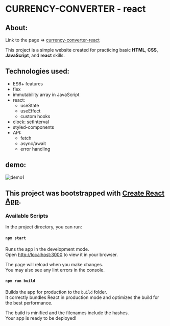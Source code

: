 # CURRENCY-CONVERTER - react
## About:
Link to the page => [currency-converter-react](https://dor-ka.github.io/currency-converter-react/)

This project is a simple website created for practicing basic **HTML**, **CSS**, **JavaScript**, and **react** skills.
## Technologies used:
- ES6+ features
- flex
- immutability array in JavaScript
- react:
    - useState
    - useEffect
    - custom hooks
- clock: setInterval
- styled-components
- API:
    - fetch
    - async/await
    - error handling

## demo:
![demo1](https://github.com/DorotaKar/currency-converter-react/blob/main/public/readme-react-api.png?)


## This project was bootstrapped with [Create React App](https://github.com/facebook/create-react-app).

### Available Scripts

In the project directory, you can run:

#### `npm start`

Runs the app in the development mode.\
Open [http://localhost:3000](http://localhost:3000) to view it in your browser.

The page will reload when you make changes.\
You may also see any lint errors in the console.

#### `npm run build`

Builds the app for production to the `build` folder.\
It correctly bundles React in production mode and optimizes the build for the best performance.

The build is minified and the filenames include the hashes.\
Your app is ready to be deployed!
